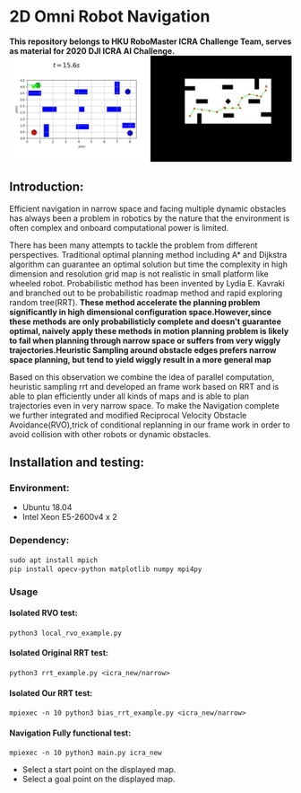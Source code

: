 # 2D Omni Robot Navigation
**This repository belongs to HKU RoboMaster ICRA Challenge Team, serves as material for 2020 DJI ICRA AI Challenge.**
![image](./images/cover.jpg)
## Introduction:
Efficient navigation in narrow space and facing multiple dynamic obstacles has always been a problem in robotics by the nature that the environment is often complex and onboard computational power is limited. 

There has been many attempts to tackle the problem from different perspectives. Traditional optimal planning method including A* and Dijkstra algorithm can guarantee an optimal solution but time the complexity in high dimension and resolution grid map is not realistic in small platform like wheeled robot. Probabilistic method has been invented by Lydia E. Kavraki and branched out to be probabilistic roadmap method and rapid exploring random tree(RRT). **These method accelerate the planning problem significantly in high dimensional configuration space.However,since these methods are only probabilisticly complete and doesn't guarantee optimal, naively apply these methods in motion planning problem is likely to fail when planning through narrow space or suffers from very wiggly trajectories.Heuristic Sampling around obstacle edges prefers narrow space planning, but tend to yield wiggly result in a more general map** 

Based on this observation  we combine the idea of parallel computation, heuristic sampling rrt and developed an frame work based on RRT and is able to plan efficiently under all kinds of maps and is able to plan trajectories even in very narrow space. To make the Navigation complete we further integrated and modified  Reciprocal Velocity Obstacle Avoidance(RVO),trick of conditional replanning in our frame work in order to avoid collision with other robots or dynamic obstacles.
## Installation and testing:
### Environment:
- Ubuntu 18.04
- Intel Xeon E5-2600v4 x 2
### Dependency:
```
sudo apt install mpich
pip install opecv-python matplotlib numpy mpi4py
```
### Usage
#### Isolated RVO test:
```
python3 local_rvo_example.py
```
#### Isolated Original RRT test:
```
python3 rrt_example.py <icra_new/narrow>
```
#### Isolated Our RRT test:
```
mpiexec -n 10 python3 bias_rrt_example.py <icra_new/narrow>
```
#### Navigation Fully functional test:
```
mpiexec -n 10 python3 main.py icra_new
```
- Select a start point on the displayed map.
- Select a goal point on the displayed map.

